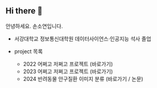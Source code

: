 ## Hi there 👋

안녕하세요. 손소연입니다.
- 서강대학교 정보통신대학원 데이터사이언스·인공지능 석사 졸업

- project 목록
  - 2022 어쩌고 저쩌고 프로젝트 (바로가기)
  - 2023 어쩌고 저쩌고 프로젝트 (바로가기)
  - 2024 반려동물 안구질환 이미지 분류 (바로가기 / 논문)
